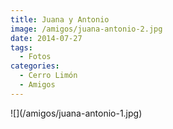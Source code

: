 ```yaml
---
title: Juana y Antonio
image: /amigos/juana-antonio-2.jpg
date: 2014-07-27
tags:
  - Fotos
categories:
  - Cerro Limón
  - Amigos
---
```

<social-share />
![](/amigos/juana-antonio-1.jpg)
